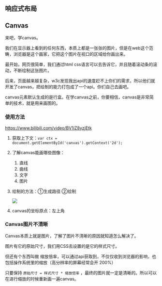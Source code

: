 ## 响应式布局 

## Canvas
来吧，学canvas。

我们在显示器上看到的任何东西，本质上都是一张张的图片，但是在web这个范畴，浏览器是这个画家，它把这个图片在视口的区域给你画出来。

最开始，网页很简单，我们通过html css语言可以去告诉它，并且随着滚动条的滚动，不断绘制这张图片。

后来，页面越来越复杂，w3c发现我出api的速度赶不上你们的需求，所以他们就开发了canvas，把绘制的能力打包成了一个api。你们自己去画吧。

canvas元素默认生成的是行盒。在学canvas之前，你要相信，canvas是非常简单的技术，就是用来画图的。

### 使用方法

https://www.bilibili.com/video/BV1iZ8yzjEtk

1. 获取上下文：`var ctx = document.getElementById('canvas').getContext('2d');`
2. 了解canvas能画哪些图像：
   1. 直线
   2. 曲线
   3. 文字
   4. 图片
3. 绘制的方法：①生成路径 ②绘制
   
   ![](https://pic1.imgdb.cn/item/689b166c58cb8da5c81ecd48.png)

4. canvas的坐标原点：左上角


### Canvas图片不清晰

Canvas本质上就是图片，了解了图片不清晰的原因就知道怎么解决了。

图片有它的原始尺寸，我们用CSS去设置的是它的样式尺寸。

但还有个东西叫做 缩放倍率，可以通过api获取到，不仅仅收到浏览器的影响，也包括操作系统里的缩放（高分辨率的屏幕经常会开 200%）

只要保持 `原始尺寸 = 样式尺寸 * 缩放倍率` ，最终的图片就一定是清晰的。所以可以在进行缩放的时候重新画一遍canvas。